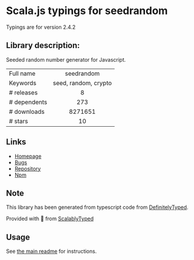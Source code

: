 
# Scala.js typings for seedrandom

Typings are for version 2.4.2

## Library description:
Seeded random number generator for Javascript.

|                    |                 |
| ------------------ | :-------------: |
| Full name          | seedrandom |
| Keywords           | seed, random, crypto |
| # releases         | 8 |
| # dependents       | 273 |
| # downloads        | 8271651 |
| # stars            | 10 |

## Links
- [Homepage](http://davidbau.com/archives/2010/01/30/random_seeds_coded_hints_and_quintillions.html)
- [Bugs](https://github.com/davidbau/seedrandom/issues)
- [Repository](https://github.com/davidbau/seedrandom)
- [Npm](https://www.npmjs.com/package/seedrandom)
    


## Note
This library has been generated from typescript code from [DefinitelyTyped](https://definitelytyped.org).

Provided with :purple_heart: from [ScalablyTyped](https://github.com/oyvindberg/ScalablyTyped)

## Usage
See [the main readme](../../readme.md) for instructions.


